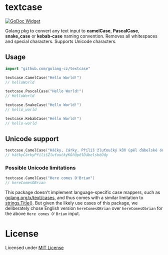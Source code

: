 # textcase

[![GoDoc Widget]][GoDoc]

Golang pkg to convert any text input to **camelCase**, **PascalCase**, **snake_case** or **kebab-case** naming convention. Removes all whitespaces and special characters. Supports Unicode characters.

## Usage
```go
import "github.com/golang-cz/textcase"

textcase.CamelCase("Hello World!")
// helloWorld

textcase.PascalCase("Hello World!")
// HelloWorld

textcase.SnakeCase("Hello World!")
// hello_world

textcase.KebabCase("Hello World!")
// hello-world
```

## Unicode support
```go
textcase.CamelCase("Háčky, čárky. Příliš žluťoučký kůň úpěl ďábelské ódy.")
// háčkyČárkyPřílišŽluťoučkýKůňÚpělĎábelskéÓdy
```

### Possible Unicode limitations
```go
textcase.CamelCase("Here comes O'Brian")
// hereComesOBrian
```

This package doesn't implement language-specific case mappers, such as [golang.org/x/text/cases](https://pkg.go.dev/golang.org/x/text/cases), and thus comes with a similar limitation to [strings.Title()](https://pkg.go.dev/strings#Title). But given the likely use cases of this package, we deliberately chose English version `hereComesOBrian` over `hereComesObrian` for the above `Here comes O'Brian` input.

# License
Licensed under [MIT License](./LICENSE)

[GoDoc]: https://godoc.org/github.com/golang-cz/textcase
[GoDoc Widget]: https://godoc.org/github.com/golang-cz/textcase?status.svg
